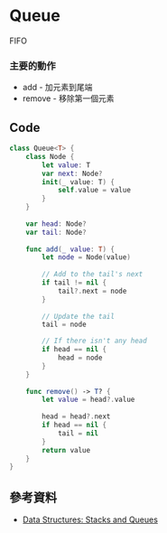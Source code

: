 # Queue

FIFO

### 主要的動作

- add - 加元素到尾端
- remove - 移除第一個元素

## Code

``` swift
class Queue<T> {
    class Node {
        let value: T
        var next: Node?
        init(_ value: T) {
            self.value = value
        }
    }
    
    var head: Node?
    var tail: Node?
    
    func add(_ value: T) {
        let node = Node(value)
        
        // Add to the tail's next
        if tail != nil {
            tail?.next = node
        }
        
        // Update the tail
        tail = node

        // If there isn't any head
        if head == nil {
            head = node
        }
    }
    
    func remove() -> T? {
        let value = head?.value
        
        head = head?.next
        if head == nil {
            tail = nil
        }
        return value
    }
}
```

## 參考資料

- [Data Structures: Stacks and Queues](https://www.youtube.com/watch?v=wjI1WNcIntg)
